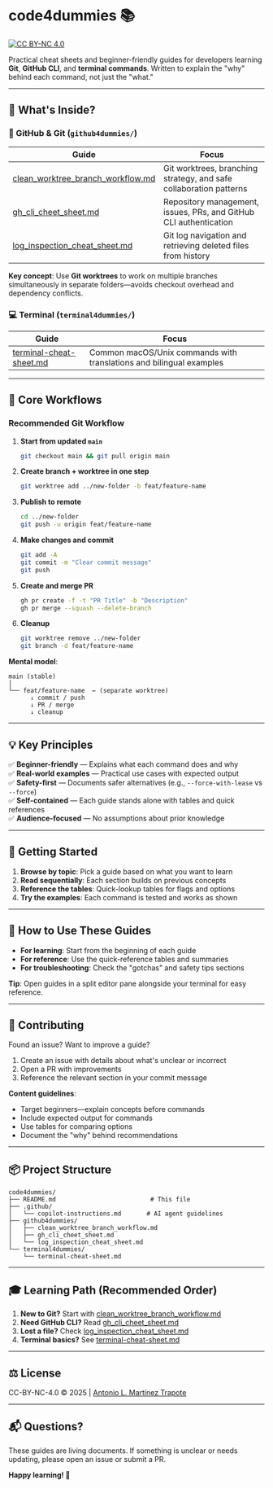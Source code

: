# code4dummies 📚
[![CC BY-NC 4.0](https://licensebuttons.net/l/by-nc/4.0/80x15.png)](https://creativecommons.org/licenses/by-nc/4.0/)

Practical cheat sheets and beginner-friendly guides for developers learning **Git**, **GitHub CLI**, and **terminal commands**. Written to explain the "why" behind each command, not just the "what."

---

## 📖 What's Inside?

### 🔗 GitHub & Git (`github4dummies/`)

| Guide | Focus |
|-------|-------|
| [clean_worktree_branch_workflow.md](github4dummies/clean_worktree_branch_workflow.md) | Git worktrees, branching strategy, and safe collaboration patterns |
| [gh_cli_cheet_sheet.md](github4dummies/gh_cli_cheet_sheet.md) | Repository management, issues, PRs, and GitHub CLI authentication |
| [log_inspection_cheat_sheet.md](github4dummies/log_inspection_cheat_sheet.md) | Git log navigation and retrieving deleted files from history |

**Key concept**: Use **Git worktrees** to work on multiple branches simultaneously in separate folders—avoids checkout overhead and dependency conflicts.

### 💻 Terminal (`terminal4dummies/`)

| Guide | Focus |
|-------|-------|
| [terminal-cheat-sheet.md](terminal4dummies/terminal-cheat-sheet.md) | Common macOS/Unix commands with translations and bilingual examples |

---

## 🎯 Core Workflows

### Recommended Git Workflow

1. **Start from updated `main`**
   ```bash
   git checkout main && git pull origin main
   ```

2. **Create branch + worktree in one step**
   ```bash
   git worktree add ../new-folder -b feat/feature-name
   ```

3. **Publish to remote**
   ```bash
   cd ../new-folder
   git push -u origin feat/feature-name
   ```

4. **Make changes and commit**
   ```bash
   git add -A
   git commit -m "Clear commit message"
   git push
   ```

5. **Create and merge PR**
   ```bash
   gh pr create -f -t "PR Title" -b "Description"
   gh pr merge --squash --delete-branch
   ```

6. **Cleanup**
   ```bash
   git worktree remove ../new-folder
   git branch -d feat/feature-name
   ```

**Mental model**:
```
main (stable)
│
└── feat/feature-name  ← (separate worktree)
      ↓ commit / push
      ↓ PR / merge
      ↓ cleanup
```

---

## 💡 Key Principles

✅ **Beginner-friendly** — Explains what each command does and why  
✅ **Real-world examples** — Practical use cases with expected output  
✅ **Safety-first** — Documents safer alternatives (e.g., `--force-with-lease` vs `--force`)  
✅ **Self-contained** — Each guide stands alone with tables and quick references  
✅ **Audience-focused** — No assumptions about prior knowledge  

---

## 🚀 Getting Started

1. **Browse by topic**: Pick a guide based on what you want to learn
2. **Read sequentially**: Each section builds on previous concepts
3. **Reference the tables**: Quick-lookup tables for flags and options
4. **Try the examples**: Each command is tested and works as shown

---

## 📝 How to Use These Guides

- **For learning**: Start from the beginning of each guide
- **For reference**: Use the quick-reference tables and summaries
- **For troubleshooting**: Check the "gotchas" and safety tips sections

**Tip**: Open guides in a split editor pane alongside your terminal for easy reference.

---

## 🤝 Contributing

Found an issue? Want to improve a guide?

1. Create an issue with details about what's unclear or incorrect
2. Open a PR with improvements
3. Reference the relevant section in your commit message

**Content guidelines**:
- Target beginners—explain concepts before commands
- Include expected output for commands
- Use tables for comparing options
- Document the "why" behind recommendations

---

## 📦 Project Structure

```
code4dummies/
├── README.md                          # This file
├── .github/
│   └── copilot-instructions.md       # AI agent guidelines
├── github4dummies/
│   ├── clean_worktree_branch_workflow.md
│   ├── gh_cli_cheet_sheet.md
│   └── log_inspection_cheat_sheet.md
└── terminal4dummies/
    └── terminal-cheat-sheet.md
```

---

## 🎓 Learning Path (Recommended Order)

1. **New to Git?** Start with [clean_worktree_branch_workflow.md](github4dummies/clean_worktree_branch_workflow.md)
2. **Need GitHub CLI?** Read [gh_cli_cheet_sheet.md](github4dummies/gh_cli_cheet_sheet.md)
3. **Lost a file?** Check [log_inspection_cheat_sheet.md](github4dummies/log_inspection_cheat_sheet.md)
4. **Terminal basics?** See [terminal-cheat-sheet.md](terminal4dummies/terminal-cheat-sheet.md)

---

## ⚖️ License

CC-BY-NC-4.0 &copy; 2025 | [Antonio L. Martínez Trapote](https://github.com/antoniotrapote) 

---

## 📬 Questions?

These guides are living documents. If something is unclear or needs updating, please open an issue or submit a PR.

**Happy learning! 🚀**
